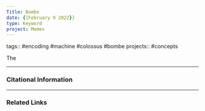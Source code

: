 ```yaml
---
Title: Bombe
date: {{February 9 2022}}
type: Keyword
project: Memex
---
```

tags:: #encoding #machine #colossus #bombe
projects:: #concepts 

The 



---
### Citational Information

- - - 
### Related Links

